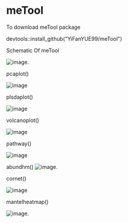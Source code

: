# meTool

To download meTool package

devtools::install_github("YiFanYUE99/meTool")

Schematic Of meTool

![image](https://github.com/YiFanYUE99/meTool/blob/main/pic/meTool.png).


pcaplot()

![image](https://github.com/YiFanYUE99/meTool/blob/main/pic/pcaplot.png)


plsdaplot()

![image](https://github.com/YiFanYUE99/meTool/blob/main/pic/plsdaplot.png)


volcanoplot()

![image](https://github.com/YiFanYUE99/meTool/blob/main/pic/volcanoplot.png)



pathway()

![image](https://github.com/YiFanYUE99/meTool/blob/main/pic/pathway.png)


abundhm()
![image](https://github.com/YiFanYUE99/meTool/blob/main/pic/doubleheatmap.png).



cornet()

![image](https://github.com/YiFanYUE99/meTool/blob/main/pic/network.png)



mantelheatmap()

![image](https://github.com/YiFanYUE99/meTool/blob/main/pic/micro_meta.png).












